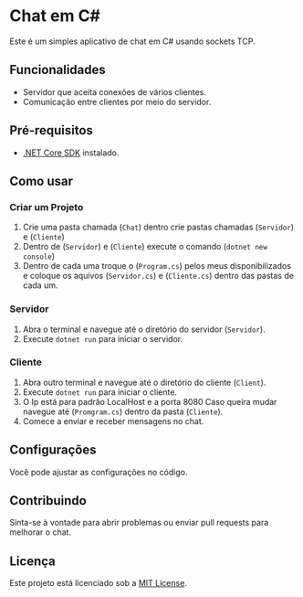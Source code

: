 # Chat em C#

Este é um simples aplicativo de chat em C# usando sockets TCP.

## Funcionalidades

- Servidor que aceita conexões de vários clientes.
- Comunicação entre clientes por meio do servidor.


## Pré-requisitos

- [.NET Core SDK](https://dotnet.microsoft.com/download) instalado.

## Como usar

### Criar um Projeto 
1. Crie uma pasta chamada (`Chat`) dentro crie pastas chamadas (`Servidor`) e (`Cliente`) 
2. Dentro de (`Servidor`) e (`Cliente`) execute o comando (`dotnet new console`)
3. Dentro de cada uma troque o (`Program.cs`) pelos meus disponibilizados e coloque os aquivos (`Servidor.cs`) e (`Cliente.cs`) dentro das pastas de cada um.
   
### Servidor

1. Abra o terminal e navegue até o diretório do servidor (`Servidor`).
2. Execute `dotnet run` para iniciar o servidor.

### Cliente

1. Abra outro terminal e navegue até o diretório do cliente (`Client`).
2. Execute `dotnet run` para iniciar o cliente.
3. O Ip está para padrão LocalHost e a porta 8080 Caso queira mudar navegue até (`Promgram.cs`) dentro da pasta (`Cliente`).
4. Comece a enviar e receber mensagens no chat.

## Configurações

Você pode ajustar as configurações no código.

## Contribuindo

Sinta-se à vontade para abrir problemas ou enviar pull requests para melhorar o chat.

## Licença

Este projeto está licenciado sob a [MIT License](LICENSE).
